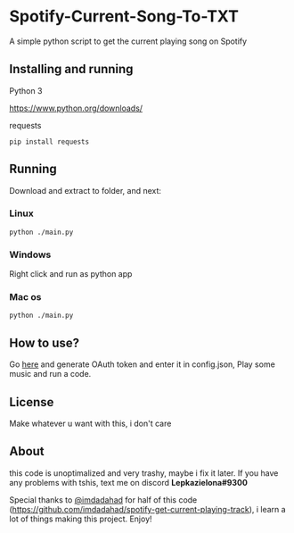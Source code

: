# Spotify-Current-Song-To-TXT 

A simple python script to get the current playing song on Spotify

## Installing and running

Python 3

https://www.python.org/downloads/

requests
```
pip install requests
```

## Running

Download and extract to folder, and next:
### Linux
```
python ./main.py
```
### Windows
Right click and run as python app

### Mac os
```
python ./main.py
```

## How to use?
Go [here](https://developer.spotify.com/console/get-users-currently-playing-track/) and generate OAuth token and enter it in config.json, Play some music and run a code.

## License
Make whatever u want with this, i don't care

## About
this code is unoptimalized and very trashy, maybe i fix it later. If you have any problems with tshis, text me on discord **Lepkazielona#9300** 

Special thanks to [@imdadahad](https://github.com/imdadahad/) for half of this code (https://github.com/imdadahad/spotify-get-current-playing-track), i learn a lot of things making this project.
Enjoy!
